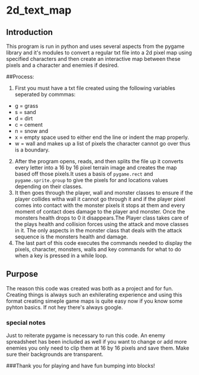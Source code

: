 # 2d_text_map

## Introduction
This program is run in python and uses several aspects from the pygame library and it's modules to convert a regular txt file into a 2d pixel map using specified characters and then create an interactive map between these pixels and a character and enemies if desired.

##Process:
1. First you must have a txt file created using the following variables seperated by commmas:
  * g = grass
  * s = sand 
  * d = dirt 
  * c = cement 
  * n = snow and 
  * x = empty space used to either end the line or indent the map properly.
  * w = wall and makes up a list of pixels the character cannot go over thus is a boundary.
2. After the program opens, reads, and then splits the file up it converts every letter into a 16 by 16 pixel terrain image and creates the map based off those pixels.It uses a basis of ```pygame.rect``` and ```pygame.sprite.group``` to give the pixels for and locations values depending on their classes.
3. It then goes through the player, wall and monster classes to ensure if the player collides witha  wall it cannot go through it and if the player pixel comes into contact with the monster pixels it stops at them and every moment of contact does damage to the player and monster. Once the monsters health drops to 0 it disappears.The Player class takes care of the plays health and collision forces using the attack and move classes in it. The only aspects in the monster class that deals with the attack sequence is the monsters health and damage.
4. The last part of this code executes the commands needed to display the pixels, character, monsters, walls and key commands for what to do when a key is pressed in a while loop. 
 
 ## Purpose
 The reason this code was created was both as a project and for fun. Creating things is always such an exhilerating experience and using this format creating simeple game maps is quite easy now if you know some pyhton basics. If not hey there's always google.
 
 ### special notes
 Just to reiterate pygame is necessary to run this code.
 An enemy spreadsheet has been included as well if you want to change or add more enemies you only need to clip them at 16 by 16 pixels and save them. Make sure their backgrounds are transparent.
 
 ###Thank you for playing and have fun bumping into blocks!
